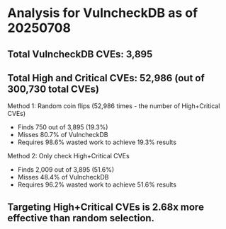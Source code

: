 # Analysis for VulncheckDB as of 20250708

## Total VulncheckDB CVEs: 3,895
## Total High and Critical CVEs: 52,986 (out of 300,730 total CVEs)

Method 1: Random coin flips (52,986 times - the number of High+Critical CVEs)
  - Finds 750 out of 3,895 (19.3%)
  - Misses 80.7% of VulncheckDB
  - Requires 98.6% wasted work to achieve 19.3% results

Method 2: Only check High+Critical CVEs
  - Finds 2,009 out of 3,895 (51.6%)
  - Misses 48.4% of VulncheckDB
  - Requires 96.2% wasted work to achieve 51.6% results

## Targeting High+Critical CVEs is 2.68x more effective than random selection.
